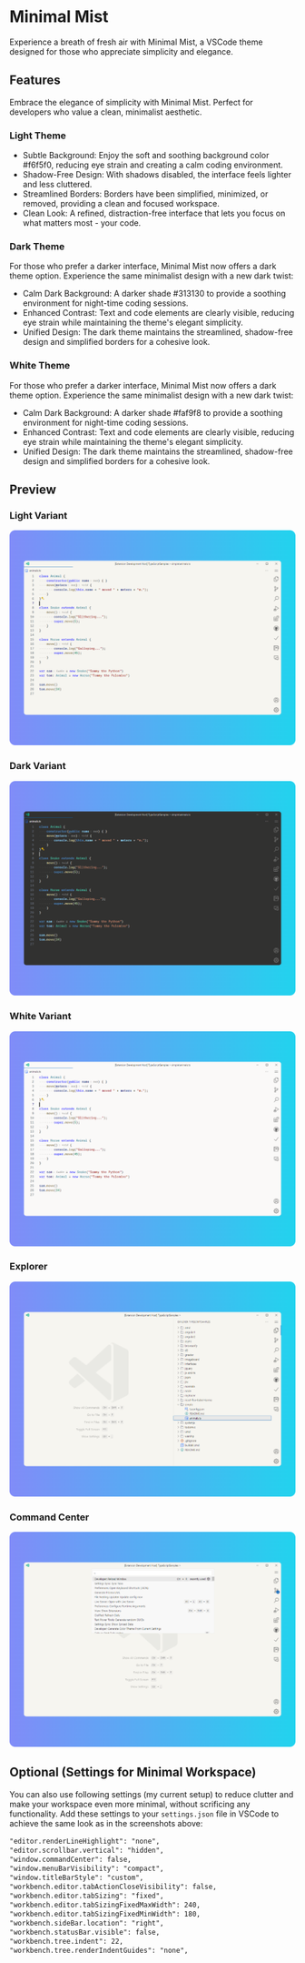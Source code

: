 # Minimal Mist

Experience a breath of fresh air with Minimal Mist, a VSCode theme designed for those who appreciate simplicity and elegance.

## Features

Embrace the elegance of simplicity with Minimal Mist. Perfect for developers who value a clean, minimalist aesthetic.

### Light Theme

- Subtle Background: Enjoy the soft and soothing background color #f6f5f0, reducing eye strain and creating a calm coding environment.
- Shadow-Free Design: With shadows disabled, the interface feels lighter and less cluttered.
- Streamlined Borders: Borders have been simplified, minimized, or removed, providing a clean and focused workspace.
- Clean Look: A refined, distraction-free interface that lets you focus on what matters most - your code.

### Dark Theme

For those who prefer a darker interface, Minimal Mist now offers a dark theme option. Experience the same minimalist design with a new dark twist:

- Calm Dark Background: A darker shade #313130 to provide a soothing environment for night-time coding sessions.
- Enhanced Contrast: Text and code elements are clearly visible, reducing eye strain while maintaining the theme's elegant simplicity.
- Unified Design: The dark theme maintains the streamlined, shadow-free design and simplified borders for a cohesive look.

### White Theme

For those who prefer a darker interface, Minimal Mist now offers a dark theme option. Experience the same minimalist design with a new dark twist:

- Calm Dark Background: A darker shade #faf9f8 to provide a soothing environment for night-time coding sessions.
- Enhanced Contrast: Text and code elements are clearly visible, reducing eye strain while maintaining the theme's elegant simplicity.
- Unified Design: The dark theme maintains the streamlined, shadow-free design and simplified borders for a cohesive look.

## Preview

### Light Variant

<img src="media/4.png"/>

### Dark Variant

<img src="media/3.png"/>

### White Variant

<img src="media/5.png"/>

### Explorer

<img src="media/2.png"/>

### Command Center

<img src="media/1.png"/>

## Optional (Settings for Minimal Workspace)

You can also use following settings (my current setup) to reduce clutter and make your workspace even more minimal, without scrificing any functionality. Add these settings to your `settings.json` file in VSCode to achieve the same look as in the screenshots above:

```jsonc
"editor.renderLineHighlight": "none",
"editor.scrollbar.vertical": "hidden",
"window.commandCenter": false,
"window.menuBarVisibility": "compact",
"window.titleBarStyle": "custom",
"workbench.editor.tabActionCloseVisibility": false,
"workbench.editor.tabSizing": "fixed",
"workbench.editor.tabSizingFixedMaxWidth": 240,
"workbench.editor.tabSizingFixedMinWidth": 180,
"workbench.sideBar.location": "right",
"workbench.statusBar.visible": false,
"workbench.tree.indent": 22,
"workbench.tree.renderIndentGuides": "none",
```
